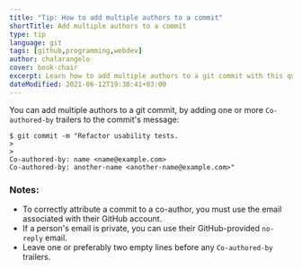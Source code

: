 ```yaml
---
title: "Tip: How to add multiple authors to a commit"
shortTitle: Add multiple authors to a commit
type: tip
language: git
tags: [github,programming,webdev]
author: chalarangelo
cover: book-chair
excerpt: Learn how to add multiple authors to a git commit with this quick and easy tip.
dateModified: 2021-06-12T19:30:41+03:00
---
```


You can add multiple authors to a git commit, by adding one or more `Co-authored-by` trailers to the commit's message:

```shellsession
$ git commit -m "Refactor usability tests.
>
>
Co-authored-by: name <name@example.com>
Co-authored-by: another-name <another-name@example.com>"
```

### Notes:

- To correctly attribute a commit to a co-author, you must use the email associated with their GitHub account.
- If a person's email is private, you can use their GitHub-provided `no-reply` email.
- Leave one or preferably two empty lines before any `Co-authored-by` trailers.
